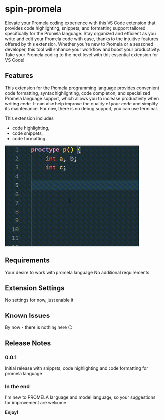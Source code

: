# spin-promela

Elevate your Promela coding experience with this VS Code extension that provides code highlighting, snippets, and formatting support tailored specifically for the Promela language. Stay organized and efficient as you write and edit your Promela code with ease, thanks to the intuitive features offered by this extension. Whether you're new to Promela or a seasoned developer, this tool will enhance your workflow and boost your productivity. Take your Promela coding to the next level with this essential extension for VS Code!

## Features

This extension for the Promela programming language provides convenient code formatting, syntax highlighting, code completion, and specialized Promela language support, which allows you to increase productivity when writing code. It can also help improve the quality of your code and simplify its maintenance. For now, there is no debug support, you can use terminal.

This extension includes
* code highlighting,
* code snippets,
* code formatting.


![Alt Text](/img/demo.gif)

## Requirements

Your desire to work with promela language
No additional requirements

## Extension Settings

No settings for now, just enable it

## Known Issues

By now - there is nothing here :smirk:

## Release Notes

### 0.0.1

Initial release with snippets, code highlighting and code formatting for promela language

### In the end

I'm new to PROMELA language and model language, so your suggestions for improvement are welcome

**Enjoy!**
